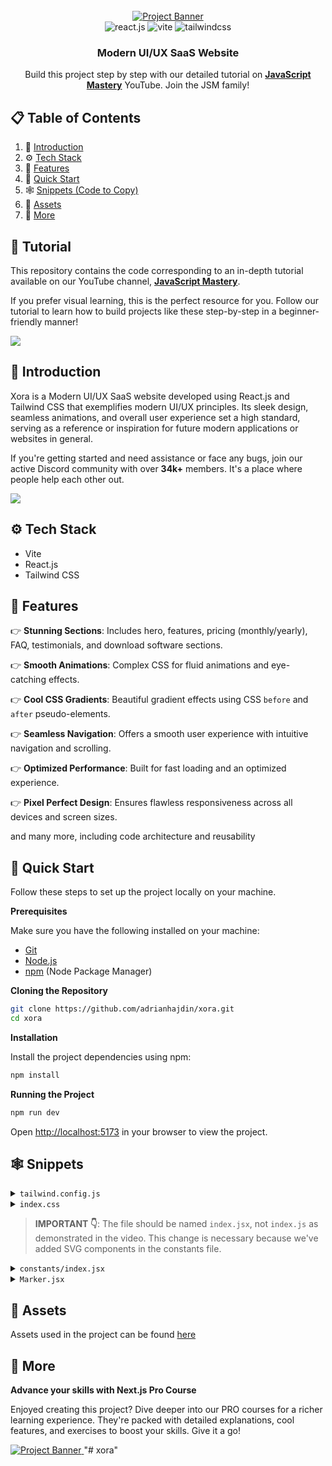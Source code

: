 <div align="center">
  <br />
    <a href="https://youtu.be/ukiGFmZ32YA?feature=shared" target="_blank">
      <img src="https://github.com/user-attachments/assets/a582919b-1bdf-4cb2-af44-69b2159cf109" alt="Project Banner">
    </a>
  <br />

  <div>
    <img src="https://img.shields.io/badge/-React_JS-black?style=for-the-badge&logoColor=white&logo=react&color=61DAFB" alt="react.js" />
    <img src="https://img.shields.io/badge/-Vite-black?style=for-the-badge&logoColor=white&logo=vite&color=646CFF" alt="vite" />
    <img src="https://img.shields.io/badge/-Tailwind_CSS-black?style=for-the-badge&logoColor=white&logo=tailwindcss&color=06B6D4" alt="tailwindcss" />
  </div>

<h3 align="center">Modern UI/UX SaaS Website</h3>

   <div align="center">
     Build this project step by step with our detailed tutorial on <a href="https://www.youtube.com/@javascriptmastery/videos" target="_blank"><b>JavaScript Mastery</b></a> YouTube. Join the JSM family!
    </div>
</div>

## 📋 <a name="table">Table of Contents</a>

1. 🤖 [Introduction](#introduction)
2. ⚙️ [Tech Stack](#tech-stack)
3. 🔋 [Features](#features)
4. 🤸 [Quick Start](#quick-start)
5. 🕸️ [Snippets (Code to Copy)](#snippets)
6. 🔗 [Assets](#links)
7. 🚀 [More](#more)

## 🚨 Tutorial

This repository contains the code corresponding to an in-depth tutorial available on our YouTube
channel, <a href="https://www.youtube.com/@javascriptmastery/videos" target="_blank"><b>JavaScript Mastery</b></a>.

If you prefer visual learning, this is the perfect resource for you. Follow our tutorial to learn how to build projects
like these step-by-step in a beginner-friendly manner!

<a href="https://youtu.be/ukiGFmZ32YA?feature=shared" target="_blank"><img src="https://github.com/sujatagunale/EasyRead/assets/151519281/1736fca5-a031-4854-8c09-bc110e3bc16d" /></a>

## <a name="introduction">🤖 Introduction</a>

Xora is a Modern UI/UX SaaS website developed using React.js and Tailwind CSS that exemplifies modern UI/UX principles.
Its sleek design, seamless animations, and overall user experience set a high standard, serving as a reference or
inspiration for future modern applications or websites in general.

If you're getting started and need assistance or face any bugs, join our active Discord community with over **34k+**
members. It's a place where people help each other out.

<a href="https://discord.com/invite/n6EdbFJ" target="_blank"><img src="https://github.com/sujatagunale/EasyRead/assets/151519281/618f4872-1e10-42da-8213-1d69e486d02e" /></a>

## <a name="tech-stack">⚙️ Tech Stack</a>

- Vite
- React.js
- Tailwind CSS

## <a name="features">🔋 Features</a>

👉 **Stunning Sections**: Includes hero, features, pricing (monthly/yearly), FAQ, testimonials, and download software
sections.

👉 **Smooth Animations**: Complex CSS for fluid animations and eye-catching effects.

👉 **Cool CSS Gradients**: Beautiful gradient effects using CSS `before` and `after` pseudo-elements.

👉 **Seamless Navigation**: Offers a smooth user experience with intuitive navigation and scrolling.

👉 **Optimized Performance**: Built for fast loading and an optimized experience.

👉 **Pixel Perfect Design**: Ensures flawless responsiveness across all devices and screen sizes.

and many more, including code architecture and reusability

## <a name="quick-start">🤸 Quick Start</a>

Follow these steps to set up the project locally on your machine.

**Prerequisites**

Make sure you have the following installed on your machine:

- [Git](https://git-scm.com/)
- [Node.js](https://nodejs.org/en)
- [npm](https://www.npmjs.com/) (Node Package Manager)

**Cloning the Repository**

```bash
git clone https://github.com/adrianhajdin/xora.git
cd xora
```

**Installation**

Install the project dependencies using npm:

```bash
npm install
```

**Running the Project**

```bash
npm run dev
```

Open [http://localhost:5173](http://localhost:5173) in your browser to view the project.

## <a name="snippets">🕸️ Snippets</a>

<details>
<summary><code>tailwind.config.js</code></summary>

```jsx
/** @type {import('tailwindcss').Config} */
export default {
  content: ['./index.html', './src/**/*.{js,ts,jsx,tsx}'],
  theme: {
    extend: {
      colors: {
        p1: '#2EF2FF',
        p2: '#3C52D9',
        p3: '#C8EA80',
        p4: '#EAEDFF',
        p5: '#C4CBF5',
        s1: '#080D27',
        s2: '#0C1838',
        s3: '#334679',
        s4: '#1959AD',
        s5: '#263466',
        black: {
          DEFAULT: '#000000',
          100: '#05091D',
        },
      },
      boxShadow: {
        100: '0px 4px 4px rgba(0, 0, 0, 0.25), 0px 16px 24px rgba(0, 0, 0, 0.25), inset 0px 3px 6px #1959AD',
        200: '0px 4px 4px rgba(0, 0, 0, 0.25), 0px 16px 24px rgba(0, 0, 0, 0.25), inset 0px 4px 10px #3391FF',
        300: '0px 4px 4px rgba(0, 0, 0, 0.25), 0px 16px 24px rgba(0, 0, 0, 0.25), inset 0px 3px 6px #1959AD',
        400: 'inset 0px 2px 4px 0 rgba(255, 255, 255, 0.05)',
        500: '0px 16px 24px rgba(0, 0, 0, 0.25), 0px -14px 48px rgba(40, 51, 111, 0.7)',
      },
      fontFamily: {
        inter: ['Inter', 'sans-serif'],
        poppins: ['Poppins', 'sans-serif'],
      },
      transitionProperty: {
        borderColor: 'border-color',
      },
      spacing: {
        '1/5': '20%',
        '2/5': '40%',
        '3/5': '60%',
        '4/5': '80%',
        '3/20': '15%',
        '7/20': '35%',
        '9/20': '45%',
        '11/20': '55%',
        '13/20': '65%',
        '15/20': '75%',
        '17/20': '85%',
        '19/20': '95%',
        22: '88px',
        100: '100px',
        512: '512px',
        330: '330px',
        388: '388px',
        400: '400px',
        440: '440px',
        640: '640px',
        960: '960px',
        1230: '1230px',
      },
      zIndex: {
        1: '1',
        2: '2',
        4: '4',
      },
      lineHeight: {
        12: '48px',
      },
      borderRadius: {
        14: '14px',
        20: '20px',
        40: '40px',
        half: '50%',
        '7xl': '40px',
      },
      flex: {
        50: '0 0 50%',
        320: '1px 0 320px',
        300: '0 0 300px',
        540: '0 0 540px',
        280: '0 0 280px',
        256: '0 0 256px',
        100: '0 0 100%',
      },
    },
  },
  plugins: [],
};
```

</details>

<details>
<summary><code>index.css</code></summary>

```css
@import url('https://fonts.googleapis.com/css2?family=Inter:ital,opsz,wght@0,14..32,100..900;1,14..32,100..900&family=Poppins:ital,wght@0,100;0,200;0,300;0,400;0,500;0,600;0,700;0,800;0,900;1,100;1,200;1,300;1,400;1,500;1,600;1,700;1,800;1,900&display=swap');

@tailwind base;
@tailwind components;
@tailwind utilities;

@layer base {
  html {
    @apply bg-s1;
  }

  body {
    @apply font-poppins text-[16px] tracking-[-0.03em] text-p5;
  }

  a {
    @apply no-underline;
  }

  img {
    @apply block max-w-full;
  }

  button {
    @apply bg-none tracking-[-0.03em];
  }

  input {
    @apply tracking-[-0.03em];
  }
}

@layer utilities {
  /* START of Typography */
  .h-num {
    @apply font-inter text-[72px] font-bold leading-[84px];
  }

  .h1 {
    @apply text-[84px] font-black leading-[84px] tracking-[-0.03em];
  }

  .h2 {
    @apply text-[64px] font-black leading-[64px];
  }

  .h3 {
    @apply text-[48px] font-semibold leading-[56px] tracking-[-0.02em];
  }

  .h4 {
    @apply text-[40px] font-semibold leading-[52px];
  }

  .h5 {
    @apply text-[32px] font-semibold leading-[40px];
  }

  .h6 {
    @apply text-[24px] font-medium leading-[36px];
  }

  .body-1 {
    @apply text-[22px] leading-[36px];
  }

  .body-2 {
    @apply text-[18px] font-semibold leading-[32px];
  }

  .body-3 {
    @apply text-[16px] leading-[28px] tracking-[0.02em];
  }

  .base {
    @apply text-[16px] font-medium leading-[24px] tracking-[0.03em];
  }

  .base-bold {
    @apply text-[16px] font-bold leading-[24px];
  }

  .base-small {
    @apply text-[14px] font-semibold leading-[18px] tracking-[0.03em];
  }

  .small-1 {
    @apply text-[14px] font-semibold leading-[18px] tracking-[0.03em];
  }

  .small-2 {
    @apply text-[12px] font-bold leading-[16px] tracking-[0.3em];
  }

  .small-compact {
    @apply text-[12px] font-semibold leading-[18px] tracking-[0.03em];
  }

  /* END of Typography */
  /* START of Gradients */
  .g1 {
    background: linear-gradient(rgba(196, 203, 245, 0.5), transparent);
  }

  .g2 {
    background: linear-gradient(#3062a3, #19549f);
  }

  .g3 {
    background: linear-gradient(#3c52d9, #0c1838);
  }

  .g4 {
    background: linear-gradient(#253575, #162561);
  }

  .g5 {
    background: linear-gradient(#334679, #162561);
  }

  .g6 {
    background: linear-gradient(#334679, #0c1838);
  }

  .g7 {
    background: linear-gradient(#1b275a, #0e1434);
  }

  .g8 {
    background: linear-gradient(to right, transparent, #2ef2ff, transparent);
  }

  .g9 {
    background: linear-gradient(#080d27, transparent);
  }

  /* END of Gradients */
  /* START of Common */
  .container {
    @apply mx-auto max-w-[1252px] px-16 max-xl:px-10 max-lg:px-6 max-sm:px-4;
  }

  .caption {
    @apply small-2 mb-5 uppercase text-p3;
  }

  .scroll-hide::-webkit-scrollbar {
    display: none;
  }

  .scroll-hide {
    -ms-overflow-style: none; /* IE and Edge */
    scrollbar-width: none; /* Firefox */
  }

  /* END of Common */
  /* START of Header */
  .nav-active {
    @apply text-p3;
  }

  .nav-li {
    @apply relative flex flex-1 items-center justify-between max-lg:flex-col max-lg:items-start;
  }

  .nav-logo {
    @apply relative flex flex-1 items-center justify-center;
  }

  .dot {
    @apply size-1.5 rounded-full bg-p2 max-lg:hidden;
  }

  .sidebar-before {
    @apply max-lg:before:absolute max-lg:before:-right-64 max-lg:before:top-2/5 max-lg:before:h-[440px] max-lg:before:w-[252px] max-lg:before:bg-s4 max-lg:before:blur-[200px] max-lg:before:content-[''];
  }

  /* END of Header */
  /* START of Hero */
  .hero-img_res {
    @apply max-lg:-top-40 max-lg:left-[calc(50%-280px)] max-lg:w-[1160px] max-md:bottom-[-590px] max-md:left-[calc(50%-390px)] max-md:top-auto;
  }

  /* END of Hero */
  /*START of Custom Button*/
  .inner-before {
    @apply before:g7 before:absolute before:inset-0 before:opacity-0 before:transition-opacity before:duration-500 before:content-[''];
  }

  .glow-before {
    @apply before:g8 before:absolute before:left-2/5 before:top-0 before:z-4 before:h-0.5 before:w-3/5 before:opacity-0 before:transition-all before:duration-500 before:content-[''] group-hover:before:left-4 group-hover:before:opacity-40;
  }

  .glow-after {
    @apply after:g8 after:absolute after:bottom-0 after:left-4 after:z-4 after:h-0.5 after:w-7/20 after:opacity-0 after:transition-all after:duration-500 after:content-[''] group-hover:after:left-3/5 group-hover:after:opacity-40;
  }

  /*END of Custom Button*/
  /* START of Feature */
  .feature-after {
    @apply after:g1 after:absolute after:right-0 after:top-0 after:h-full after:w-1/2 after:mix-blend-soft-light after:content-[''] max-md:after:hidden;
  }

  /* END of Feature */
  /* START of Pricing */
  .pricing-head_before {
    @apply before:absolute before:-bottom-44 before:left-1/5 before:h-96 before:w-13/20 before:bg-s4/50 before:blur-[200px] before:content-[''];
  }

  .pricing-head_btn {
    @apply base-bold relative z-2 h-16 flex-1 uppercase text-p5 transition-colors duration-500 hover:text-p4;
  }

  .pricing-head_btn_before {
    @apply before:absolute before:-top-16 before:left-9 before:right-9 before:bg-s4 before:blur-xl before:content-[""];
  }

  .pricing-bg {
    @apply pointer-events-none absolute -bottom-16 left-[calc(50%-480px)] z-2 mx-auto w-960;
  }

  .pricing-plan_first {
    @apply first:rounded-bl-3xl first:rounded-tl-3xl lg:first:border-r-0;
  }

  .pricing-plan_last {
    @apply last:rounded-br-3xl last:rounded-tr-3xl lg:last:border-l-0;
  }

  .pricing-plan_odd {
    @apply odd:border-s3 odd:bg-s1 lg:odd:mt-12;
  }

  .pricing-plan_even {
    @apply even:g7 even:rounded-bl-3xl even:rounded-br-3xl even:rounded-tl-3xl even:rounded-tr-3xl even:border-s4;
  }

  /* END of Pricing */
  /* START of FAQ */
  .faq-line_after {
    @apply after:absolute after:-top-1.5 after:left-[calc(50%-5px)] after:z-4 after:size-2.5 after:rounded-half after:border-2 after:border-s2 after:bg-s1 after:content-[''];
  }

  .faq-glow_before {
    @apply before:absolute before:left-[calc(50%-160px)] before:top-[-160px] before:size-[320px] before:bg-s4/25 before:mix-blend-soft-light before:blur-[200px] before:content-[''];
  }

  .faq-icon {
    @apply before:absolute before:h-0.5 before:w-3 before:bg-p3 before:content-[''] after:absolute after:h-0.5 after:w-3 after:rotate-90 after:bg-p3 after:transition-all after:duration-500 after:content-[''];
  }

  /* END of FAQ */
  /* START of Testimonials */
  .testimonials_head-res {
    @apply max-2xl:mr-6 max-xl:mr-3 max-lg:mx-auto max-lg:mb-36 max-lg:max-w-330 max-lg:text-center max-md:mb-24 max-md:max-w-52;
  }

  .testimonials_inner-before {
    @apply before:pointer-events-none before:absolute before:-top-28 before:left-[calc(50%-1px)] before:h-[calc(100%+218px)] before:w-0.5 before:bg-s2 before:content-[''] before:max-lg:top-0 before:max-lg:h-full before:max-md:hidden;
  }

  .testimonials_inner-after {
    @apply after:pointer-events-none after:absolute after:-bottom-52 after:left-[calc(50%-1px)] after:h-24 after:w-0.5 after:bg-s5 after:content-[''] after:max-lg:-bottom-24 after:max-md:hidden;
  }

  .testimonials_group-after {
    @apply after:pointer-events-none after:absolute after:-bottom-[212px] after:left-[calc(50%-5px)] after:z-2 after:size-2.5 after:rounded-half after:border-2 after:border-s5 after:bg-s1 after:content-[''] max-lg:after:-bottom-[102px] max-md:after:hidden;
  }

  /* END of Testimonials */
  /*  START of Download*/
  .download_tech-link_last-before {
    @apply last:relative last:before:pointer-events-none last:before:absolute last:before:left-full last:before:top-[calc(50%-1px)] last:before:mr-6 last:before:h-0.5 last:before:w-[140px] last:before:bg-s5 last:before:content-[''] last:before:max-xl:w-[105px] last:before:max-lg:w-[80px] last:before:max-md:hidden;
  }

  .download_tech-link_last-after {
    @apply last:after:pointer-events-none last:after:absolute last:after:left-[223px] last:after:top-[calc(50%-5px)] last:after:z-2 last:after:size-2.5 last:after:rounded-half last:after:border-2 last:after:border-s5 last:after:bg-s1 last:after:content-[''] last:after:max-xl:left-[187px] last:after:max-lg:left-[163px] last:after:max-md:hidden;
  }

  .download_tech-icon {
    @apply relative z-2 flex size-full items-center justify-center transition-all duration-500;
  }

  .download_tech-icon_before {
    @apply before:absolute before:inset-1.5 before:rounded-half before:bg-s2 before:content-[''] hover:border-s4;
  }

  .download_tech-link:hover .download_tech-icon svg path {
    @apply fill-p1;
  }

  .download_preview-before {
    @apply before:g8 before:absolute before:-top-0.5 before:right-6 before:h-0.5 before:w-[63.2%] before:opacity-40 before:content-[''];
  }

  .download_preview-after {
    @apply after:g8 after:absolute after:-bottom-0.5 after:left-6 after:h-0.5 after:w-[42.2%] after:opacity-40 after:content-[''];
  }

  .download_preview-dot {
    @apply absolute top-6 size-2.5 rounded-half;
  }

  /*  END of Download*/
  /*  START of Footer */
  .legal-after {
    @apply after:absolute after:-right-5 after:top-[calc(50%-1px)] after:h-0.5 after:w-0.5 after:rounded-half after:bg-p2 after:content-[''];
  }

  .social-icon {
    @apply flex size-10 items-center justify-center rounded-full border-2 border-s4/25 bg-s1/5 transition-all duration-500 hover:border-s4;
  }

  /*  END of Footer*/
}
```

</details>

> **IMPORTANT 👇**: The file should be named `index.jsx`, not `index.js` as demonstrated in the video. This change is necessary because we've added SVG components in the constants file.

<details>
<summary><code>constants/index.jsx</code></summary>

```jsx
export const features = [
  {
    id: '0',
    icon: '/images/feature-1.png',
    caption: 'Easy integration',
    title: 'Work smarter not harder',
    text: "With Xora, tedious tasks are history. Automation and smart processes bring your productivity to new heights. It's like having an extra cup of coffee, but without the jitters.",
    button: {
      icon: '/images/magictouch.svg',
      title: 'Watch the demo',
    },
  },
  {
    id: '1',
    icon: '/images/feature-2.png',
    caption: 'Secure & trustworthy',
    title: 'Sleep easy, we got your back',
    text: 'Your data security is our priority. With state-of-the-art encryption and robust privacy controls, Xora helps keeps your information secure and locked up tighter than Fort Knox.',
    button: {
      icon: '/images/docs.svg',
      title: 'Read the docs',
    },
  },
];

export const details = [
  {
    id: '0',
    icon: '/images/detail-1.png',
    title: 'AI automated video editing',
  },
  {
    id: '1',
    icon: '/images/detail-2.png',
    title: 'Collaborate with your team',
  },
  {
    id: '2',
    icon: '/images/detail-3.png',
    title: 'Ultra fast cloud-engine',
  },
  {
    id: '3',
    icon: '/images/detail-4.png',
    title: '24 / 7 Customer support',
  },
];

export const faq = [
  {
    id: '0',
    question: 'How easy is it to setup Xora?',
    answer:
      'Absolutely! Not only you can upgrade your plan at any time but you also get a prorated discount giving you maximum value for your subscription.',
  },
  {
    id: '1',
    question: 'Can I integrate Xora with other platforms?',
    answer:
      'Absolutely! Not only you can upgrade your plan at any time but you also get a prorated discount giving you maximum value for your subscription.',
  },
  {
    id: '2',
    question: 'How often do you add new content?',
    answer:
      'Absolutely! Not only you can upgrade your plan at any time but you also get a prorated discount giving you maximum value for your subscription.',
  },
  {
    id: '3',
    question: 'What your refund policy?',
    answer:
      'Absolutely! Not only you can upgrade your plan at any time but you also get a prorated discount giving you maximum value for your subscription.',
  },
  {
    id: '4',
    question: 'Do you have corporate plans?',
    answer:
      'Absolutely! Not only you can upgrade your plan at any time but you also get a prorated discount giving you maximum value for your subscription.',
  },
  {
    id: '5',
    question: 'What happens when I’m out of storage?',
    answer:
      'Absolutely! Not only you can upgrade your plan at any time but you also get a prorated discount giving you maximum value for your subscription.',
  },
  {
    id: '6',
    question: 'Can I upgrade my plan?',
    answer:
      'Absolutely! Not only you can upgrade your plan at any time but you also get a prorated discount giving you maximum value for your subscription.',
  },
  {
    id: '7',
    question: 'How do I invite my team?',
    answer:
      'Absolutely! Not only you can upgrade your plan at any time but you also get a prorated discount giving you maximum value for your subscription.',
  },
  {
    id: '8',
    question: 'Do you offer training for individuals and teams?',
    answer:
      'Absolutely! Not only you can upgrade your plan at any time but you also get a prorated discount giving you maximum value for your subscription.',
  },
  {
    id: '9',
    question: 'I’m locked out of my account what do I do?',
    answer:
      'Absolutely! Not only you can upgrade your plan at any time but you also get a prorated discount giving you maximum value for your subscription.',
  },
];

export const plans = [
  {
    id: '0',
    title: 'Core',
    priceMonthly: 19,
    priceYearly: 12,
    caption: 'Best for solo creators',
    features: [
      '100MB Cloud storage',
      '100+ prompt templates',
      '5 projects',
      '24/7 support',
    ],
    icon: '/images/circle.svg',
    logo: '/images/plan-1.png',
  },
  {
    id: '1',
    title: 'Overdrive',
    priceMonthly: 79,
    priceYearly: 59,
    caption: 'Most popular plan',
    features: [
      'All Starter features',
      '1TB additional storage',
      'Unlimited projects',
      'Analytics',
    ],
    icon: '/images/triangle.svg',
    logo: '/images/plan-2.png',
  },
  {
    id: '2',
    title: 'Team',
    priceMonthly: 39,
    priceYearly: 29,
    caption: 'Exclusively for teams',
    features: [
      'All Overdrive features',
      '10TB additional storage',
      '50% off per member',
      'Real-time collaboration',
    ],
    icon: '/images/hexagon.svg',
    logo: '/images/plan-3.png',
  },
];

export const testimonials = [
  {
    id: '0',
    name: 'Jessica Saunders',
    role: 'Globalnomads',
    avatarUrl: '/images/testimonials/jessica-saunders.png',
    comment:
      "Xora's customer support is second to none! They’re like my tech superheroes, always there when I need them.",
  },
  {
    id: '1',
    name: 'Mark Erixon',
    role: 'Vid capital intl',
    avatarUrl: '/images/testimonials/mark-erixon.png',
    comment:
      "I was skeptical at first, but now I can't imagine our content operations without it. It's that impactful.",
  },
  {
    id: '2',
    name: 'Melanie Hurst',
    role: 'Cyberleap',
    avatarUrl: '/images/testimonials/melanie-hurst.png',
    comment:
      "Adopting this software was a breeze. It's made everyday tasks so much simpler.",
  },
  {
    id: '3',
    name: 'Alicia Barker',
    role: 'Cyberleap',
    avatarUrl: '/images/testimonials/alicia-barker.png',
    comment:
      "The analytics feature is like having a personal fortune teller. It's been instrumental in guiding our business decisions.",
  },
  {
    id: '4',
    name: 'Becky Snider',
    role: 'Floclips',
    avatarUrl: '/images/testimonials/becky-snider.png',
    comment:
      "Switched to Xora last month, and I'm already seeing results. Best decision for our team!",
  },
  {
    id: '5',
    name: 'Jim Bradley',
    role: 'Vid capital intl',
    avatarUrl: '/images/testimonials/jim-bradley.png',
    comment:
      'The efficiency boost is undeniable. This platform has transformed our workflow, forever.',
  },
];

export const logos = [
  {
    id: '0',
    title: 'Afterpay',
    url: '/images/logos/afterpay.svg',
    width: 156,
    height: 48,
  },
  {
    id: '1',
    title: 'Amplitude',
    url: '/images/logos/amplitude.svg',
    width: 194,
    height: 48,
  },
  {
    id: '2',
    title: 'Sonos',
    url: '/images/logos/sonos.svg',
    width: 115,
    height: 48,
  },
  {
    id: '3',
    title: 'Maze',
    url: '/images/logos/maze.svg',
    width: 142,
    height: 48,
  },
  {
    id: '4',
    title: 'Drips',
    url: '/images/logos/drips.svg',
    width: 77,
    height: 48,
  },
];

export const Ios = () => {
  return (
    <svg
      width="32"
      height="32"
      viewBox="0 0 32 32"
      fill="none"
      xmlns="http://www.w3.org/2000/svg"
    >
      <path
        d="M24.9404 17.0175C24.9566 15.791 25.2903 14.5884 25.9105 13.5217C26.5307 12.4549 27.4173 11.5586 28.4876 10.9162C27.8077 9.96818 26.9106 9.18798 25.8677 8.63759C24.8249 8.0872 23.6649 7.78178 22.48 7.74559C19.9523 7.48658 17.5019 9.22215 16.2138 9.22215C14.9009 9.22215 12.9177 7.77131 10.7822 7.8142C9.40087 7.85777 8.05467 8.2499 6.87475 8.95239C5.69483 9.65487 4.72143 10.6438 4.04939 11.8227C1.13826 16.7431 3.3097 23.9744 6.09832 27.9516C7.49352 29.8992 9.12411 32.0746 11.2577 31.9975C13.3456 31.913 14.1253 30.6978 16.6456 30.6978C19.1424 30.6978 19.874 31.9975 22.0509 31.9484C24.2912 31.9129 25.7028 29.9922 27.049 28.0262C28.0514 26.6385 28.8228 25.1048 29.3345 23.4819C28.0329 22.9445 26.9222 22.0449 26.1408 20.8954C25.3594 19.7458 24.942 18.3971 24.9404 17.0175Z"
        fill="#EAEDFF"
      />
      <path
        d="M20.829 5.12933C22.0505 3.69777 22.6523 1.85774 22.5066 0C20.6403 0.191354 18.9165 1.0621 17.6784 2.43873C17.0731 3.11126 16.6095 3.89365 16.3141 4.74119C16.0187 5.58873 15.8973 6.4848 15.9569 7.37817C16.8903 7.38755 17.8138 7.19004 18.6577 6.8005C19.5017 6.41097 20.244 5.83956 20.829 5.12933Z"
        fill="#EAEDFF"
      />
    </svg>
  );
};

export const Android = () => {
  return (
    <svg
      width="33"
      height="32"
      viewBox="0 0 33 32"
      fill="none"
      xmlns="http://www.w3.org/2000/svg"
    >
      <path
        d="M4.74 0.0459256L22.8329 10.1427L18.5589 14.2804L4.37614 0.543765C4.12087 0.295202 4.41704 -0.131925 4.72872 0.0394973L4.74 0.0459256Z"
        fill="#EAEDFF"
      />
      <path
        d="M1.8335 30.0342V1.96373C1.83368 1.90283 1.85161 1.84334 1.88505 1.79272C1.91848 1.7421 1.96592 1.70261 2.02142 1.67919C2.07692 1.65577 2.13801 1.64947 2.19703 1.66108C2.25606 1.67269 2.31038 1.70169 2.3532 1.74445L16.7828 15.9997L2.3532 30.2534C2.31038 30.2962 2.25606 30.3252 2.19703 30.3368C2.13801 30.3484 2.07692 30.3421 2.02142 30.3187C1.96592 30.2953 1.91848 30.2558 1.88505 30.2052C1.85161 30.1545 1.83368 30.0951 1.8335 30.0342Z"
        fill="#EAEDFF"
      />
      <path
        d="M4.37775 31.4555C4.12108 31.7041 4.41724 32.1312 4.73033 31.9598L4.74161 31.9534L22.8331 21.8566L18.5591 17.7175L4.37775 31.4555Z"
        fill="#EAEDFF"
      />
      <path
        d="M25.0844 11.3955L30.1368 14.214C31.5112 14.9832 31.5112 17.016 30.1368 17.7853L25.0844 20.6016L20.3338 15.9996L25.0844 11.3955Z"
        fill="#EAEDFF"
      />
    </svg>
  );
};

export const Windows = () => {
  return (
    <svg
      width="33"
      height="32"
      viewBox="0 0 33 32"
      fill="none"
      xmlns="http://www.w3.org/2000/svg"
    >
      <path
        d="M17.674 2.64859L29.4077 0.0307338C30.3171 -0.165605 31.1678 0.603406 31.1678 1.63418V12.7273C31.1678 13.6272 30.5078 14.3635 29.7011 14.3635H17.9674C17.1607 14.3635 16.5006 13.6272 16.5006 12.7273V4.25204C16.5006 3.46669 16.9846 2.79585 17.674 2.64859Z"
        fill="#EAEDFF"
      />
      <path
        d="M17.674 29.3507L29.4077 31.9686C30.3171 32.1649 31.1678 31.3959 31.1678 30.3651V19.272C31.1678 18.3721 30.5078 17.6358 29.7011 17.6358H17.9674C17.1607 17.6358 16.5006 18.3721 16.5006 19.272V27.7473C16.5006 28.5326 16.9846 29.2035 17.674 29.3507Z"
        fill="#EAEDFF"
      />
      <path
        d="M11.7925 3.82676L2.99217 5.90466C2.31748 6.06827 1.8335 6.73912 1.8335 7.50811V12.7275C1.8335 13.6273 2.49352 14.3636 3.30021 14.3636H12.1005C12.9072 14.3636 13.5672 13.6273 13.5672 12.7275V5.41383C13.5672 4.38305 12.7018 3.5977 11.7925 3.82676Z"
        fill="#EAEDFF"
      />
      <path
        d="M2.99217 26.0948L11.7925 28.1727C12.7018 28.4018 13.5672 27.6164 13.5672 26.5856V19.272C13.5672 18.3721 12.9072 17.6358 12.1005 17.6358H3.30021C2.49352 17.6358 1.8335 18.3721 1.8335 19.272V24.4913C1.8335 25.2603 2.31748 25.9312 2.99217 26.0948Z"
        fill="#EAEDFF"
      />
    </svg>
  );
};

export const Web = () => {
  return (
    <svg
      width="33"
      height="32"
      viewBox="0 0 33 32"
      fill="none"
      xmlns="http://www.w3.org/2000/svg"
    >
      <path
        d="M12.5484 0.847986C11.8284 2.95995 11.3164 5.15192 10.9164 7.34388C14.6285 6.92789 18.3727 6.92789 22.0848 7.34388C21.6848 5.15192 21.1728 2.97595 20.4528 0.847986C20.4307 0.759613 20.4238 0.686493 20.4164 0.607564C20.4131 0.572174 20.4097 0.535616 20.4048 0.495992C19.1567 0.191997 17.8447 0 16.5006 0C15.1405 0 13.8445 0.191997 12.5804 0.495992C12.5741 0.546895 12.5728 0.592737 12.5715 0.637543C12.5696 0.7054 12.5677 0.770896 12.5484 0.847986Z"
        fill="#EAEDFF"
      />
      <path
        d="M24.8211 7.67982C26.8852 8.03181 28.9172 8.52781 30.9333 9.1358C29.3493 5.82385 26.6771 3.15189 23.365 1.56792C23.989 3.56789 24.485 5.61585 24.8211 7.67982Z"
        fill="#EAEDFF"
      />
      <path
        d="M9.54034 30.2556C9.51633 30.2556 9.48833 30.2636 9.46033 30.2716C9.43233 30.2796 9.40433 30.2876 9.38033 30.2876C6.27619 28.7517 3.74809 26.2077 2.19602 23.1037C2.19602 23.0797 2.20402 23.0517 2.21202 23.0237C2.22002 22.9957 2.22802 22.9677 2.22802 22.9437C4.1801 23.5197 6.19619 23.9517 8.19628 24.2877C8.54829 26.3037 8.96431 28.3037 9.54034 30.2556Z"
        fill="#EAEDFF"
      />
      <path
        d="M30.8053 23.1197C29.2213 26.3037 26.5811 28.8797 23.365 30.4316C23.973 28.3997 24.485 26.3517 24.8211 24.2877C26.8372 23.9517 28.8212 23.5197 30.7733 22.9437C30.7637 22.9823 30.7772 23.0208 30.7896 23.0558C30.7977 23.079 30.8053 23.1006 30.8053 23.1197Z"
        fill="#EAEDFF"
      />
      <path
        d="M9.54041 1.74401C8.96438 3.69598 8.54836 5.67994 8.21235 7.69591C6.14826 8.01591 4.10017 8.5279 2.06808 9.13589C3.62015 5.91994 6.19626 3.27998 9.3804 1.69601C9.4044 1.69601 9.4324 1.70801 9.4604 1.72001C9.4884 1.73201 9.51641 1.74401 9.54041 1.74401Z"
        fill="#EAEDFF"
      />
      <path
        d="M7.84432 21.5836C5.63622 21.1836 3.46013 20.6716 1.34804 19.9516C1.27094 19.9324 1.20545 19.9305 1.13759 19.9286C1.09278 19.9273 1.04693 19.926 0.996021 19.9196C0.692008 18.6557 0.5 17.3597 0.5 15.9997C0.5 14.6557 0.692008 13.3437 0.996021 12.0958C1.03565 12.0908 1.07221 12.0874 1.1076 12.0841C1.18653 12.0767 1.25966 12.0699 1.34804 12.0478C3.47613 11.3438 5.63622 10.8158 7.84432 10.4158C7.4443 14.1277 7.4443 17.8717 7.84432 21.5836Z"
        fill="#EAEDFF"
      />
      <path
        d="M32.005 19.9196C32.309 18.6557 32.501 17.3597 32.501 15.9997C32.501 14.6557 32.309 13.3597 32.005 12.0958C31.877 12.0958 31.781 12.0798 31.653 12.0478C29.5409 11.3278 27.3488 10.8158 25.1567 10.4158C25.5727 14.1277 25.5727 17.8717 25.1567 21.5836C27.3488 21.1836 29.5249 20.6556 31.653 19.9516C31.7301 19.9324 31.7956 19.9305 31.8635 19.9286C31.9083 19.9273 31.9541 19.926 32.005 19.9196Z"
        fill="#EAEDFF"
      />
      <path
        d="M22.0848 24.6554C21.6848 26.8633 21.1728 29.0393 20.4528 31.1513C20.4307 31.2396 20.4238 31.3128 20.4164 31.3917C20.4131 31.4271 20.4097 31.4636 20.4048 31.5033C19.1567 31.8073 17.8447 31.9993 16.5006 31.9993C15.1405 31.9993 13.8445 31.8073 12.5804 31.5033C12.5741 31.4524 12.5728 31.4065 12.5715 31.3617C12.5696 31.2939 12.5677 31.2284 12.5484 31.1513C11.8444 29.0233 11.3164 26.8633 10.9164 24.6554C12.7724 24.8634 14.6285 25.0074 16.5006 25.0074C18.3727 25.0074 20.2448 24.8634 22.0848 24.6554Z"
        fill="#EAEDFF"
      />
      <path
        d="M10.4793 22.0209C14.4812 22.5258 18.5205 22.5258 22.5224 22.0209C23.0274 18.0192 23.0274 13.9802 22.5224 9.97847C18.5205 9.47358 14.4812 9.47358 10.4793 9.97847C9.97434 13.9802 9.97434 18.0192 10.4793 22.0209Z"
        fill="#EAEDFF"
      />
    </svg>
  );
};

export const links = [
  {
    id: '0',
    title: 'Ios',
    icon: <Ios />,
    url: '#',
  },
  {
    id: '1',
    title: 'Android',
    icon: <Android />,
    url: '#',
  },
  {
    id: '2',
    title: 'Windows',
    icon: <Windows />,
    url: '#',
  },
  {
    id: '3',
    title: 'Web',
    icon: <Web />,
    url: '#',
  },
];

export const socials = [
  {
    id: '0',
    title: 'x',
    icon: '/images/socials/x.svg',
    url: '#',
  },
  {
    id: '1',
    title: 'Threads',
    icon: '/images/socials/threads.svg',
    url: '#',
  },
  {
    id: '2',
    title: 'Instagram',
    icon: '/images/socials/instagram.svg',
    url: '#',
  },
  {
    id: '3',
    title: 'Discord',
    icon: '/images/socials/discord.svg',
    url: '#',
  },
];
```

</details>

<details>
<summary><code>Marker.jsx</code></summary>

```jsx
const Marker = ({ fill }) => {
  return (
    <svg
      width="8"
      height="22"
      viewBox="0 0 8 22"
      fill="none"
      xmlns="http://www.w3.org/2000/svg"
    >
      <path
        fillRule="evenodd"
        clipRule="evenodd"
        d="M2.5 0H0.5V4V18V22H2.5V16.25L7.63991 11.7526C8.09524 11.3542 8.09524 10.6458 7.63991 10.2474L2.5 5.75V0Z"
        fill={fill || '#2EF2FF'}
      />
    </svg>
  );
};

export default Marker;

```

</details>

## <a name="links">🔗 Assets</a>

Assets used in the project can be
found [here](https://drive.google.com/file/d/1u-l3p3qCnrwmWq5-bG7OkfCXFPYM9t5z/view?usp=sharing)

## <a name="more">🚀 More</a>

**Advance your skills with Next.js Pro Course**

Enjoyed creating this project? Dive deeper into our PRO courses for a richer learning experience. They're packed with detailed explanations, cool features, and exercises to boost your skills. Give it a go!

<a href="https://www.jsmastery.pro/ultimate-next-course" target="_blank">
<img src="https://i.ibb.co/804sPK6/Image-720.png" alt="Project Banner">
</a>
"# xora" 
